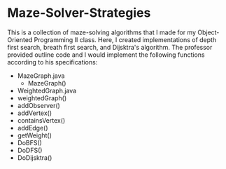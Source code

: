 # Maze-Solver-Strategies
This is a collection of maze-solving algorithms that I made for my Object-Oriented Programming II class. Here, I created implementations of depth first search, breath first search, and Dijsktra's algorithm. The professor provided outline code and I would implement the following functions according to his specifications:

- MazeGraph.java
  - MazeGraph()
 - WeightedGraph.java
  - weightedGraph()
  - addObserver()
  - addVertex()
  - containsVertex()
  - addEdge()
  - getWeight()
  - DoBFS()
  - DoDFS()
  - DoDijsktra()
